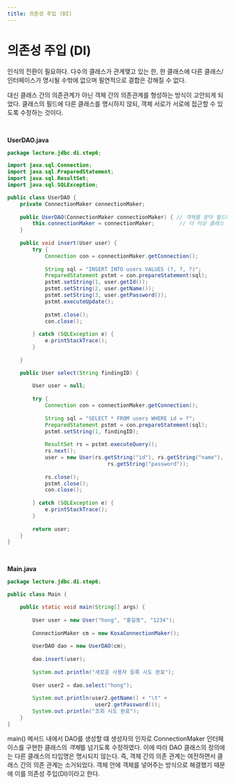 ```yaml
---
title: 의존성 주입 (DI)
---
```


# 의존성 주입 (DI)
인식의 전환이 필요하다. 다수의 클래스가 관계맺고 있는 한, 한 클래스에 다른 클래스/인터페이스가 명시될 수밖에 없으며 필연적으로 결합은 강해질 수 없다.

대신 클래스 간의 의존관계가 아닌 객체 간의 의존관계를 형성하는 방식이 고안되게 되었다. 클래스의 필드에 다른 클래스를 명시하지 않되, 객체 서로가 서로에 접근할 수 있도록 수정하는 것이다.

&nbsp;

**UserDAO.java**
```java
package lecture.jdbc.di.step6;

import java.sql.Connection;
import java.sql.PreparedStatement;
import java.sql.ResultSet;
import java.sql.SQLException;

public class UserDAO {
	private ConnectionMaker connectionMaker;
	
	public UserDAO(ConnectionMaker connectionMaker) { // 객체를 받아 필드에 할당
		this.connectionMaker = connectionMaker;        // 더 이상 클래스 타입이 명시되지 않음
	}
	
	public void insert(User user) {
		try {
			Connection con = connectionMaker.getConnection();
			
			String sql = "INSERT INTO users VALUES (?, ?, ?)";
			PreparedStatement pstmt = con.prepareStatement(sql);
			pstmt.setString(1, user.getId());
			pstmt.setString(2, user.getName());
			pstmt.setString(3, user.getPassword());
			pstmt.executeUpdate();
			
			pstmt.close();
			con.close();
			
		} catch (SQLException e) {
			e.printStackTrace();
		}
		
	}

	public User select(String findingID) {
		
		User user = null;
		
		try {
			Connection con = connectionMaker.getConnection();
			
			String sql = "SELECT * FROM users WHERE id = ?";
			PreparedStatement pstmt = con.prepareStatement(sql);
			pstmt.setString(1, findingID);
			
			ResultSet rs = pstmt.executeQuery();
			rs.next();
			user = new User(rs.getString("id"), rs.getString("name"),
								rs.getString("password"));
			
			rs.close();
			pstmt.close();
			con.close();
			
		} catch (SQLException e) {
			e.printStackTrace();
		}
		
		return user;
	}
}
```

&nbsp;

**Main.java**
```java
package lecture.jdbc.di.step6;

public class Main {

	public static void main(String[] args) {
		
		User user = new User("hong", "홍길동", "1234");
		
		ConnectionMaker cm = new KosaConnectionMaker();
		
		UserDAO dao = new UserDAO(cm);
		
		dao.insert(user);
		
		System.out.println("새로운 사용자 등록 시도 완료");
		
		User user2 = dao.select("hong");
		
		System.out.println(user2.getName() + "\t" +
							user2.getPassword());
		System.out.println("조회 시도 완료");
	}
}
```

main() 메서드 내에서 DAO를 생성할 떄 생성자의 인자로 ConnectionMaker 인터페이스를 구현한 클래스의 *객체*를 넘기도록 수정하였다. 이에 따라 DAO 클래스의 정의에는 다른 클래스의 타입명은 명시되지 않는다. 즉, 객체 간의 의존 관계는 여전하면서 클래스 간의 의존 관계는 소거되었다. 객체 안에 객체를 넣어주는 방식으로 해결했기 때문에 이를 의존성 주입(DI)이라고 한다.